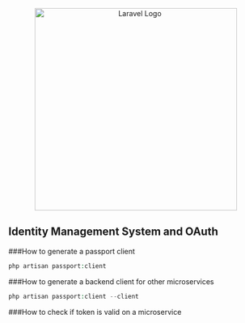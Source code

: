 <p align="center"><a href="https://laravel.com" target="_blank"><img src="https://raw.githubusercontent.com/laravel/art/master/logo-lockup/5%20SVG/2%20CMYK/1%20Full%20Color/laravel-logolockup-cmyk-red.svg" width="400" alt="Laravel Logo"></a></p>

## Identity Management System and OAuth

###How to generate a passport client

```php
php artisan passport:client
```

###How to generate a backend client for other microservices

```php
php artisan passport:client --client
```

###How to check if token is valid on a microservice



